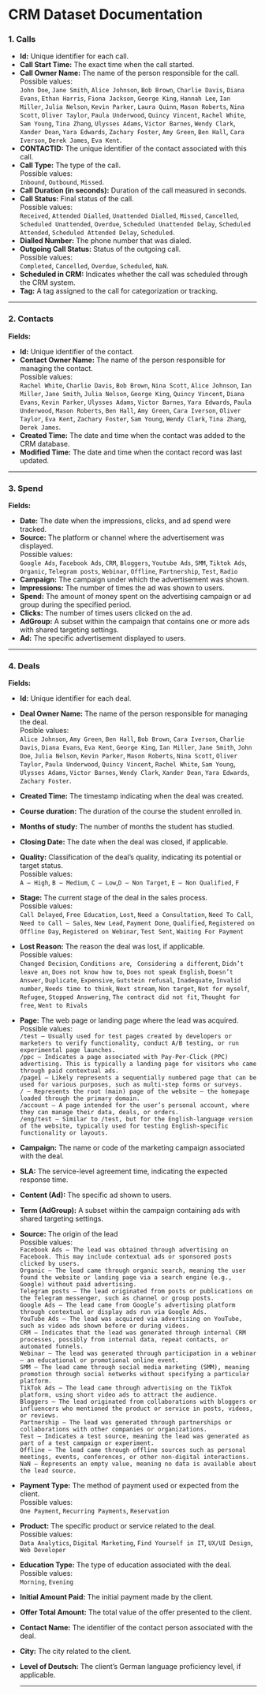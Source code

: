 # CRM Dataset Documentation

### 1. Calls

- **Id:** Unique identifier for each call.  
- **Call Start Time:** The exact time when the call started.  
- **Call Owner Name:** The name of the person responsible for the call.<br>
Possible values:<br>
`John Doe`, `Jane Smith`, `Alice Johnson`, `Bob Brown`, `Charlie Davis`, `Diana Evans`, `Ethan Harris`, `Fiona Jackson`, `George King`, `Hannah Lee`, `Ian Miller`, `Julia Nelson`, `Kevin Parker`, `Laura Quinn`, `Mason Roberts`, `Nina Scott`, `Oliver Taylor`, `Paula Underwood`, `Quincy Vincent`, `Rachel White`, `Sam Young`, `Tina Zhang`, `Ulysses Adams`, `Victor Barnes`, `Wendy Clark`, `Xander Dean`, `Yara Edwards`, `Zachary Foster`, `Amy Green`, `Ben Hall`, `Cara Iverson`, `Derek James`, `Eva Kent`.  
- **CONTACTID:** The unique identifier of the contact associated with this call.  
- **Call Type:** The type of the call.<br>
  Possible values:<br>
  `Inbound`, `Outbound`, `Missed`.  
- **Call Duration (in seconds):** Duration of the call measured in seconds.  
- **Call Status:** Final status of the call.<br>
  Possible values:<br>
  `Received`, `Attended Dialled`, `Unattended Dialled`, `Missed`, `Cancelled`, `Scheduled Unattended`, `Overdue`, `Scheduled Unattended Delay`, `Scheduled Attended`, `Scheduled Attended Delay`, `Scheduled`.  
- **Dialled Number:** The phone number that was dialed.  
- **Outgoing Call Status:** Status of the outgoing call. <br> 
  Possible values:<br>
  `Completed`, `Cancelled`, `Overdue`, `Scheduled`, `NaN`.  
- **Scheduled in CRM:** Indicates whether the call was scheduled through the CRM system.  
- **Tag:** A tag assigned to the call for categorization or tracking. 

---

### 2. Contacts

**Fields:**
- **Id:** Unique identifier of the contact.
- **Contact Owner Name:** The name of the person responsible for managing the contact.<br>
  Possible values:<br>
  `Rachel White`, `Charlie Davis`, `Bob Brown`, `Nina Scott`, `Alice Johnson`, `Ian Miller`, `Jane Smith`, `Julia Nelson`, `George King`, `Quincy Vincent`, `Diana Evans`, `Kevin Parker`, `Ulysses Adams`, `Victor Barnes`, `Yara Edwards`, `Paula Underwood`, `Mason Roberts`, `Ben Hall`, `Amy Green`, `Cara Iverson`, `Oliver Taylor`, `Eva Kent`, `Zachary Foster`, `Sam Young`, `Wendy Clark`, `Tina Zhang`, `Derek James`.
- **Created Time:** The date and time when the contact was added to the CRM database.
- **Modified Time:** The date and time when the contact record was last updated.
 
---

### 3. Spend

**Fields:**
- **Date:** The date when the impressions, clicks, and ad spend were tracked.
- **Source:** The platform or channel where the advertisement was displayed.<br>
  Possible values:<br>
  `Google Ads`, `Facebook Ads`, `CRM`, `Bloggers`, `Youtube Ads`, `SMM`, `Tiktok Ads`, `Organic`, `Telegram posts`, `Webinar`, `Offline`, `Partnership`, `Test`, `Radio`
- **Campaign:** The campaign under which the advertisement was shown.
- **Impressions:** The number of times the ad was shown to users.
- **Spend:** The amount of money spent on the advertising campaign or ad group during the specified period. 
- **Clicks:** The number of times users clicked on the ad.
- **AdGroup:** A subset within the campaign that contains one or more ads with shared targeting settings.
- **Ad:** The specific advertisement displayed to users.

---

### 4. Deals

**Fields:**
- **Id:** Unique identifier for each deal.
- **Deal Owner Name:** The name of the person responsible for managing the deal.<br>
  Posible values:<br>
  `Alice Johnson`, `Amy Green`, `Ben Hall`, `Bob Brown`, `Cara Iverson`, `Charlie Davis`, `Diana Evans`, `Eva Kent`, `George King`, `Ian Miller`, `Jane Smith`, `John Doe`, `Julia Nelson`, `Kevin Parker`, `Mason Roberts`, `Nina Scott`, `Oliver Taylor`, `Paula Underwood`, `Quincy Vincent`, `Rachel White`, `Sam Young`, `Ulysses Adams`, `Victor Barnes`, `Wendy Clark`, `Xander Dean`, `Yara Edwards`, `Zachary Foster`.
- **Created Time:** The timestamp indicating when the deal was created.
- **Course duration:** The duration of the course the student enrolled in.
- **Months of study:** The number of months the student has studied.
- **Closing Date:** The date when the deal was closed, if applicable.
- **Quality:** Classification of the deal’s quality, indicating its potential or target status.<br>
  Possible values:<br>
  `A – High`, `B – Medium`, `C – Low`,`D – Non Target`, `E – Non Qualified`, `F`
- **Stage:** The current stage of the deal in the sales process.<br>
  Possible values:<br>
  `Call Delayed`, `Free Education`, `Lost`, `Need a Consultation`, `Need To Call`, `Need to Call – Sales`, `New Lead`, `Payment Done`, `Qualified`, `Registered on Offline Day`, `Registered on Webinar`, `Test Sent`, `Waiting For Payment` 
- **Lost Reason:** The reason the deal was lost, if applicable.<br>
  Possible values:<br>
  `Changed Decision`, `Conditions are`, ` Considering a different`, `Didn’t leave an`, `Does not know how to`, `Does not speak English`, `Doesn’t Answer`, `Duplicate`, `Expensive`, `Gutstein refusal`, `Inadequate`, `Invalid number`, `Needs time to think`, `Next stream`, `Non target`, `Not for myself`, `Refugee`, `Stopped Answering`, `The contract did not fit`, `Thought for free`, `Went to Rivals`
- **Page:** The web page or landing page where the lead  was acquired.<br>
  Possible values:<br>
  `/test — Usually used for test pages created by developers or marketers to verify functionality, conduct A/B testing, or run experimental page launches.`<br>
  `/ppc — Indicates a page associated with Pay-Per-Click (PPC) advertising. This is typically a landing page for visitors who came through paid contextual ads.`<br>
  `/page1 — Likely represents a sequentially numbered page that can be used for various purposes, such as multi-step forms or surveys.`<br>
  `/ — Represents the root (main) page of the website — the homepage loaded through the primary domain.`<br>
  `/account — A page intended for the user’s personal account, where they can manage their data, deals, or orders.`<br>
  `/eng/test — Similar to /test, but for the English-language version of the website, typically used for testing English-specific functionality or layouts.`
- **Campaign:** The name or code of the marketing campaign associated with the deal.
- **SLA:** The service-level agreement time, indicating the expected response time.
- **Content (Ad):** The specific ad shown to users.
- **Term (AdGroup):** A subset within the campaign containing ads with shared targeting settings.
- **Source:** The origin of the lead<br>
  Possible values:<br>
  `Facebook Ads — The lead was obtained through advertising on Facebook. This may include contextual ads or sponsored posts clicked by users.`<br>
  `Organic — The lead came through organic search, meaning the user found the website or landing page via a search engine (e.g., Google) without paid advertising.`<br>
  `Telegram posts — The lead originated from posts or publications on the Telegram messenger, such as channel or group posts.`<br>
  `Google Ads — The lead came from Google’s advertising platform through contextual or display ads run via Google Ads.`<br>
  `YouTube Ads — The lead was acquired via advertising on YouTube, such as video ads shown before or during videos.`<br>
  `CRM — Indicates that the lead was generated through internal CRM processes, possibly from internal data, repeat contacts, or automated funnels.`<br>
  `Webinar — The lead was generated through participation in a webinar — an educational or promotional online event.`<br>
  `SMM — The lead came through social media marketing (SMM), meaning promotion through social networks without specifying a particular platform.`<br>
  `TikTok Ads — The lead came through advertising on the TikTok platform, using short video ads to attract the audience.`<br>
  `Bloggers — The lead originated from collaborations with bloggers or influencers who mentioned the product or service in posts, videos, or reviews.`<br>
  `Partnership — The lead was generated through partnerships or collaborations with other companies or organizations.`<br>
  `Test — Indicates a test source, meaning the lead was generated as part of a test campaign or experiment.`<br>
  `Offline — The lead came through offline sources such as personal meetings, events, conferences, or other non-digital interactions.`<br>
  `NaN — Represents an empty value, meaning no data is available about the lead source.`
- **Payment Type:** The method of payment used or expected from the client.<br>
  Possible values:<br>
  `One Payment`, `Recurring Payments`, `Reservation`
- **Product:** The specific product or service related to the deal.<br>
  Possible values:<br>
  `Data Analytics`, `Digital Marketing`, `Find Yourself in IT`, `UX/UI Design`, `Web Developer`
- **Education Type:** The type of education associated with the deal.<br>
  Possible values:<br>
  `Morning`, `Evening`
- **Initial Amount Paid:** The initial payment made by the client.
- **Offer Total Amount:** The total value of the offer presented to the client.
- **Contact Name:** The identifier of the contact person associated with the deal.
- **City:** The city related to the client.
- **Level of Deutsch:** The client’s German language proficiency level, if applicable.

  ---
